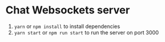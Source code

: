 # Chat Websockets server

1. `yarn` or `npm install` to install dependencies
2. `yarn start` or `npm run start` to run the server on port 3000